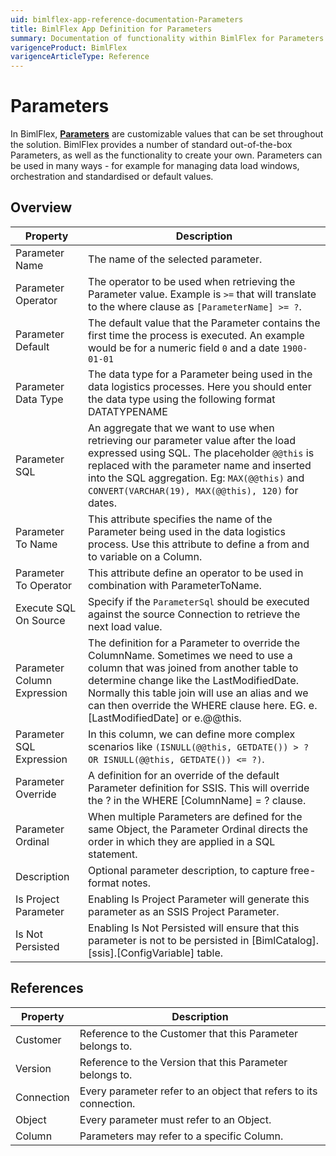 ```yaml
---
uid: bimlflex-app-reference-documentation-Parameters
title: BimlFlex App Definition for Parameters
summary: Documentation of functionality within BimlFlex for Parameters
varigenceProduct: BimlFlex
varigenceArticleType: Reference
---
```


# Parameters

In BimlFlex, [**Parameters**](xref:bimlflex-concepts-metadata-parameters) are customizable values that can be set throughout the solution.
	BimlFlex provides a number of standard out-of-the-box Parameters, as well as the functionality to create your own. Parameters can be used in many ways - for example for managing data load windows, orchestration and standardised or default values.

## Overview
  
| Property | Description |
| --------- | ----------- |
|Parameter Name | The name of the selected parameter.|
|Parameter Operator | The operator to be used when retrieving the Parameter value. Example is `>=` that will translate to the where clause as `[ParameterName] >= ?`.|
|Parameter Default | The default value that the Parameter contains the first time the process is executed. An example would be for a numeric field `0` and a date `1900-01-01`|
|Parameter Data Type | The data type for a Parameter being used in the data logistics processes. Here you should enter the data type using the following format DATATYPENAME|
|Parameter SQL | An aggregate that we want to use when retrieving our parameter value after the load expressed using SQL. The placeholder `@@this` is replaced with the parameter name and inserted into the SQL aggregation. Eg: `MAX(@@this)` and `CONVERT(VARCHAR(19), MAX(@@this), 120)` for dates.|
|Parameter To Name | This attribute specifies the name of the Parameter being used in the data logistics process. Use this attribute to define a from and to variable on a Column.|
|Parameter To Operator | This attribute define an operator to be used in combination with ParameterToName.|
|Execute SQL On Source | Specify if the `ParameterSql` should be executed against the source Connection to retrieve the next load value.|
|Parameter Column Expression | The definition for a Parameter to override the ColumnName. Sometimes we need to use a column that was joined from another table to determine change like the LastModifiedDate. Normally this table join will use an alias and we can then override the WHERE clause here. EG. e.[LastModifiedDate] or e.@@this.|
|Parameter SQL Expression | In this column, we can define more complex scenarios like `(ISNULL(@@this, GETDATE()) > ? OR ISNULL(@@this, GETDATE()) <= ?)`.|
|Parameter Override | A definition for an override of the default Parameter definition for SSIS. This will override the ? in the WHERE [ColumnName] = ? clause.|
|Parameter Ordinal | When multiple Parameters are defined for the same Object, the Parameter Ordinal directs the order in which they are applied in a SQL statement.|
|Description | Optional parameter description, to capture free-format notes.|
|Is Project Parameter | Enabling Is Project Parameter will generate this parameter as an SSIS Project Parameter.|
|Is Not Persisted | Enabling Is Not Persisted will ensure that this parameter is not to be persisted in [BimlCatalog].[ssis].[ConfigVariable] table.|

## References
  
| Property | Description |
| --------- | ----------- |
|Customer | Reference to the Customer that this Parameter belongs to.|
|Version | Reference to the Version that this Parameter belongs to.|
|Connection | Every parameter refer to an object that refers to its connection.|
|Object | Every parameter must refer to an Object.|
|Column | Parameters may refer to a specific Column.|

